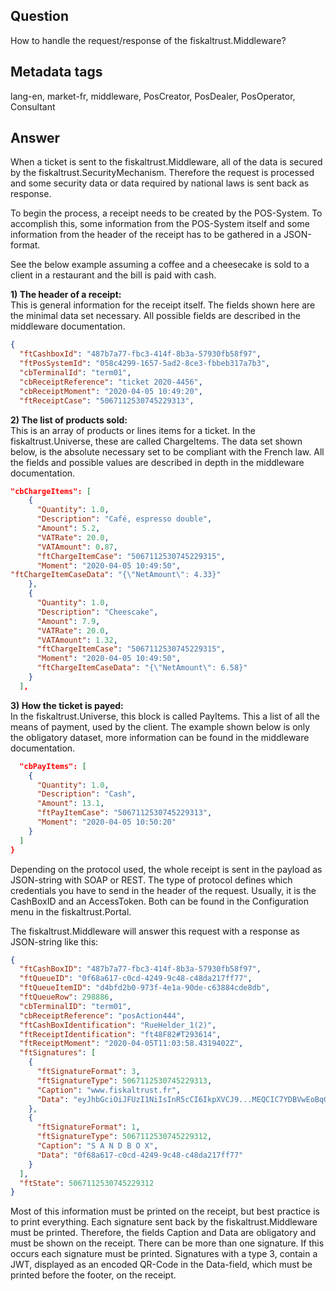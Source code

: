 ## Question
How to handle the request/response of the fiskaltrust.Middleware?

## Metadata tags
lang-en, market-fr, middleware, PosCreator, PosDealer, PosOperator, Consultant

## Answer
When a ticket is sent to the fiskaltrust.Middleware, all of the data is secured by the fiskaltrust.SecurityMechanism. Therefore the request is processed and some security data or data required by national laws is sent back as response.

To begin the process, a receipt needs to be created by the POS-System. To accomplish this, some information from the POS-System itself and some information from the header of the receipt has to be gathered in a JSON-format.

See the below example assuming a coffee and a cheesecake is sold to a client in a restaurant and the bill is paid with cash.

**1) The header of a receipt:**<br>This is general information for the receipt itself. The fields shown here are the minimal data set necessary. All possible fields are described in the middleware documentation.

```JSON
{
  "ftCashboxId": "487b7a77-fbc3-414f-8b3a-57930fb58f97",
  "ftPosSystemId": "058c4299-1657-5ad2-8ce3-fbbeb317a7b3",
  "cbTerminalId": "term01",
  "cbReceiptReference": "ticket 2020-4456",
  "cbReceiptMoment": "2020-04-05 10:49:20",
  "ftReceiptCase": "5067112530745229313",
```

**2) The list of products sold:**<br>This is an array of products or lines items for a ticket. In the fiskaltrust.Universe, these are called ChargeItems. The data set shown below, is the absolute necessary set to be compliant with the French law. All the fields and possible values are described in depth in the middleware documentation.

```JSON
"cbChargeItems": [
    {
      "Quantity": 1.0,
      "Description": "Café, espresso double",
      "Amount": 5.2,
      "VATRate": 20.0,
      "VATAmount": 0.87,
      "ftChargeItemCase": "5067112530745229315",
      "Moment": "2020-04-05 10:49:50",
"ftChargeItemCaseData": "{\"NetAmount\": 4.33}"
    },
    {
      "Quantity": 1.0,
      "Description": "Cheescake",
      "Amount": 7.9,
      "VATRate": 20.0,
      "VATAmount": 1.32,
      "ftChargeItemCase": "5067112530745229315",
      "Moment": "2020-04-05 10:49:50",
      "ftChargeItemCaseData": "{\"NetAmount\": 6.58}"
    }
  ],
```

**3) How the ticket is payed:**<br>In the fiskaltrust.Universe, this block is called PayItems. This a list of all the means of payment, used by the client. The example shown below is only the obligatory dataset, more information can be found in the middleware documentation.

```JSON
  "cbPayItems": [
    {
      "Quantity": 1.0,
      "Description": "Cash",
      "Amount": 13.1,
      "ftPayItemCase": "5067112530745229313",
      "Moment": "2020-04-05 10:50:20"
    }
  ]
}
```

Depending on the protocol used, the whole receipt is sent in the payload as JSON-string with SOAP or REST. The type of protocol defines which credentials you have to send in the header of the request. Usually, it is the CashBoxID and an AccessToken. Both can be found in the Configuration menu in the fiskaltrust.Portal.

The fiskaltrust.Middleware will answer this request with a response as JSON-string like this:

```JSON
{
  "ftCashBoxID": "487b7a77-fbc3-414f-8b3a-57930fb58f97",
  "ftQueueID": "0f68a617-c0cd-4249-9c48-c48da217ff77",
  "ftQueueItemID": "d4bfd2b0-973f-4e1a-90de-c63884cde8db",
  "ftQueueRow": 298886,
  "cbTerminalID": "term01",
  "cbReceiptReference": "posAction444",
  "ftCashBoxIdentification": "RueHelder_1(2)",
  "ftReceiptIdentification": "ft48F82#T293614",
  "ftReceiptMoment": "2020-04-05T11:03:58.4319402Z",
  "ftSignatures": [
    {
      "ftSignatureFormat": 3,
      "ftSignatureType": 5067112530745229313,
      "Caption": "www.fiskaltrust.fr",
      "Data": "eyJhbGciOiJFUzI1NiIsInR5cCI6IkpXVCJ9...MEQCIC7YDBVwEoBqGtlMfUznu4ExAYZ3t6qph5_nIJXuOelHAiBge_EPSeCirPma881ElrNvGf2sGYfCPo5nkYZujs1P4w"
    },
    {
      "ftSignatureFormat": 1,
      "ftSignatureType": 5067112530745229312,
      "Caption": "S A N D B O X",
      "Data": "0f68a617-c0cd-4249-9c48-c48da217ff77"
    }
  ],
  "ftState": 5067112530745229312
}
```

Most of this information must be printed on the receipt, but best practice is to print everything. Each signature sent back by the fiskaltrust.Middleware must be printed. Therefore, the fields Caption and Data are obligatory and must be shown on the receipt. There can be more than one signature. If this occurs each signature must be printed. Signatures with a type 3, contain a JWT, displayed as an encoded QR-Code in the Data-field, which must be printed before the footer, on the receipt.
